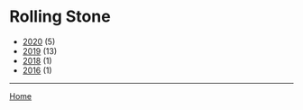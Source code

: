 # Rolling Stone

  * [2020](./rolling-stone-2020.md/) (5)
  * [2019](./rolling-stone-2019.md/) (13)
  * [2018](./rolling-stone-2018.md/) (1)
  * [2016](./rolling-stone-2016.md/) (1)

----

[Home](../)
